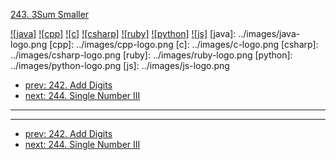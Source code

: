 [243. 3Sum Smaller](https://leetcode.com/problems/3sum-smaller/)

[![java]](../java/243-3sum-smaller.md)
[![cpp]](../cpp/243-3sum-smaller.md)
[![c]](../c/243-3sum-smaller.md)
[![csharp]](../csharp/243-3sum-smaller.md)
[![ruby]](../ruby/243-3sum-smaller.md)
[![python]](../python/243-3sum-smaller.md)
[![js]](../js/243-3sum-smaller.md)
[java]: ../images/java-logo.png
[cpp]: ../images/cpp-logo.png
[c]: ../images/c-logo.png
[csharp]: ../images/csharp-logo.png
[ruby]: ../images/ruby-logo.png
[python]: ../images/python-logo.png
[js]: ../images/js-logo.png

- [prev: 242. Add Digits](242-add-digits.md)
- [next: 244. Single Number III](244-single-number-iii.md)

---


---

- [prev: 242. Add Digits](242-add-digits.md)
- [next: 244. Single Number III](244-single-number-iii.md)
